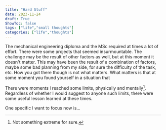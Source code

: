 ```yaml
---
title: "Hard Stuff"
date: 2023-11-24
draft: True
ShowToc: false
tags: ["life","small thoughts"]
categories: ["life","thoughts"]
---
```


The mechanical engineering diploma and  the MSc required at times a lot of effort.
There were some projects that seemed insurmountable.
The challenge may be the result of other factors as well, 
but at this moment it doesn't matter. 
This may have been the result of a combination of factors, 
maybe some bad planning from my side, 
for sure the difficulty of the task, etc.
How you got there though is not what matters.
What matters is that at some moment you found yourself in a situation that  



There were moments I reached some limits, physically and mentally[^1].
Regardless of whether I would suggest to anyone such limits,
there were some useful lesson learned at these times.

One specific I want to focus now is...

[^1]: Not something extreme for sure.